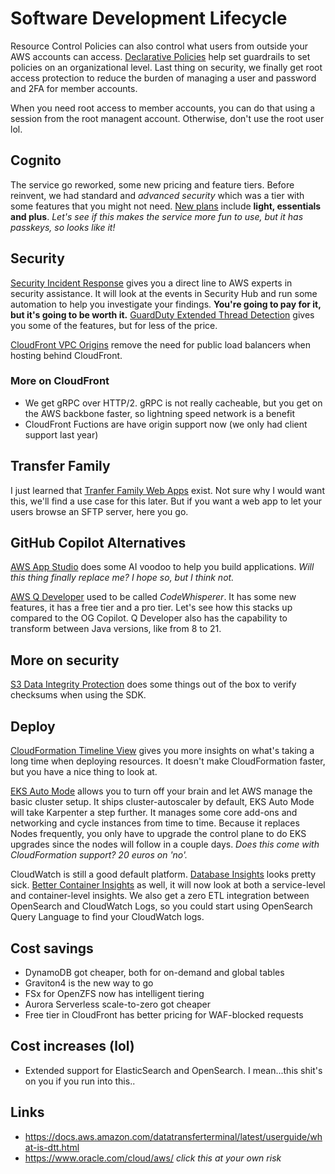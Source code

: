 # Software Development Lifecycle

Resource Control Policies can also control what users from outside your AWS accounts can access.
[Declarative Policies](https://docs.aws.amazon.com/organizations/latest/userguide/orgs_manage_policies_declarative.html) help
set guardrails to set policies on an organizational level. Last thing on security, we finally get root access protection to reduce
the burden of managing a user and password and 2FA for member accounts.

When you need root access to member accounts, you can do that using a session from the root managent account. Otherwise, don't use
the root user lol.

## Cognito

The service go reworked, some new pricing and feature tiers. Before reinvent, we had standard and _advanced security_ which was
a tier with some features that you might not need. [New plans](https://aws.amazon.com/cognito/pricing/) include **light, essentials and plus**.
_Let's see if this makes the service more fun to use, but it has passkeys, so looks like it!_

## Security

[Security Incident Response](https://aws.amazon.com/security-incident-response/) gives you a direct line to AWS experts in security assistance.
It will look at the events in Security Hub and run some automation to help you investigate your findings. **You're going to pay
for it, but it's going to be worth it.** [GuardDuty Extended Thread Detection](https://docs.aws.amazon.com/guardduty/latest/ug/guardduty-extended-threat-detection.html)
gives you some of the features, but for less of the price.

[CloudFront VPC Origins](https://aws.amazon.com/blogs/aws/introducing-amazon-cloudfront-vpc-origins-enhanced-security-and-streamlined-operations-for-your-applications/)
remove the need for public load balancers when hosting behind CloudFront.

### More on CloudFront

- We get gRPC over HTTP/2. gRPC is not really cacheable, but you get on the AWS backbone faster, so lightning speed network is a benefit
- CloudFront Fuctions are have origin support now (we only had client support last year)

## Transfer Family

I just learned that [Tranfer Family Web Apps](https://aws.amazon.com/aws-transfer-family/web-apps/) exist. Not sure why I would want this,
we'll find a use case for this later. But if you want a web app to let your users browse an SFTP server, here you go.

## GitHub Copilot Alternatives

[AWS App Studio](https://aws.amazon.com/appstudio/) does some AI voodoo to help you build applications. _Will this thing finally replace me?
I hope so, but I think not._

[AWS Q Developer](https://aws.amazon.com/q/developer/) used to be called _CodeWhisperer_. It has some new features, it has a free tier and a
pro tier. Let's see how this stacks up compared to the OG Copilot. Q Developer also has the capability to transform between Java versions, like
from 8 to 21.

## More on security

[S3 Data Integrity Protection]([https://aws.amazon.com/blogs/aws/introducing-default-data-integrity-protections-for-new-objects-in-amazon-s3/) does some
things out of the box to verify checksums when using the SDK.

## Deploy

[CloudFormation Timeline View](https://aws.amazon.com/blogs/devops/peek-inside-your-aws-cloudformation-deployments-with-timeline-view/) gives you more insights
on what's taking a long time when deploying resources. It doesn't make CloudFormation faster, but you have a nice thing to look at.

[EKS Auto Mode](https://docs.aws.amazon.com/eks/latest/userguide/automode.html) allows you to turn off your brain and let AWS manage the basic cluster setup.
It ships cluster-autoscaler by default, EKS Auto Mode will take Karpenter a step further. It manages some core add-ons and networking and cycle instances
from time to time. Because it replaces Nodes frequently, you only have to upgrade the control plane to do EKS upgrades since the nodes will follow in a couple days.
_Does this come with CloudFormation support? 20 euros on 'no'._

CloudWatch is still a good default platform. [Database Insights](https://docs.aws.amazon.com/AmazonCloudWatch/latest/monitoring/Database-Insights.html) looks pretty
sick. [Better Container Insights](https://docs.aws.amazon.com/AmazonCloudWatch/latest/monitoring/Container-Insights-upgrade-enhanced.html) as well, it will now look at
both a service-level and container-level insights. We also get a zero ETL integration between OpenSearch and CloudWatch Logs, so you could start using OpenSearch Query
Language to find your CloudWatch logs.

## Cost savings

- DynamoDB got cheaper, both for on-demand and global tables
- Graviton4 is the new way to go
- FSx for OpenZFS now has intelligent tiering
- Aurora Serverless scale-to-zero got cheaper
- Free tier in CloudFront has better pricing for WAF-blocked requests

## Cost increases (lol)

- Extended support for ElasticSearch and OpenSearch. I mean...this shit's on you if you run into this..

## Links

- <https://docs.aws.amazon.com/datatransferterminal/latest/userguide/what-is-dtt.html>
- <https://www.oracle.com/cloud/aws/> _click this at your own risk_
